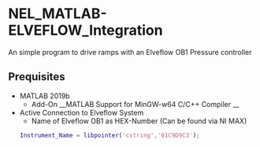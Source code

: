 # NEL_MATLAB-ELVEFLOW_Integration

An simple program to drive ramps with an Elveflow OB1 Pressure controller

## Prequisites
- MATLAB 2019b
	- Add-On __MATLAB Support for MinGW-w64 C/C++ Compiler __
- Active Connection to Elveflow System
	- Name of Elveflow OB1 as HEX-Number (Can be found via NI MAX)
	``` MATLAB
	Instrument_Name = libpointer('cstring','01C9D9C3');
	```